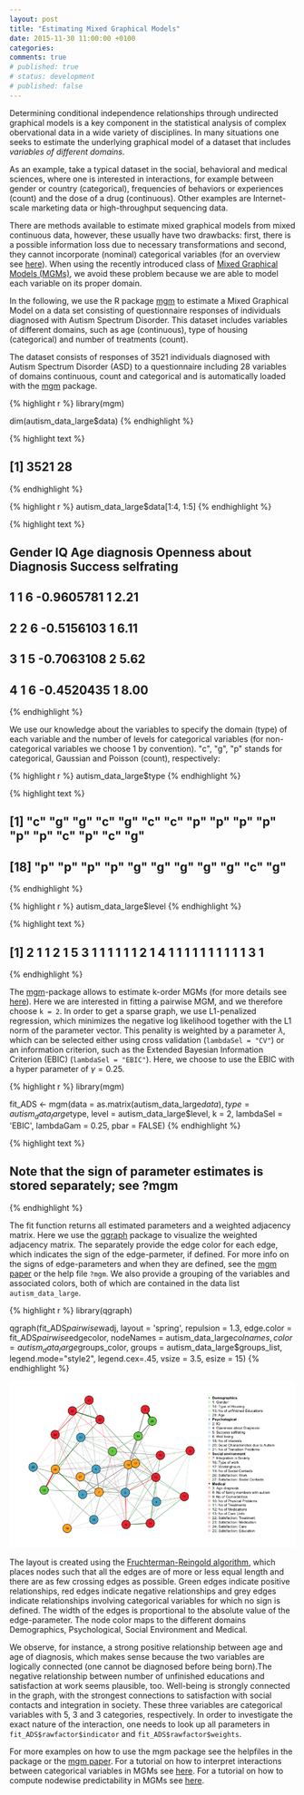 ```yaml
---
layout: post
title: "Estimating Mixed Graphical Models"
date: 2015-11-30 11:00:00 +0100
categories:
comments: true
# published: true
# status: development
# published: false
---
```

 
Determining conditional independence relationships through undirected graphical models is a key component in the statistical analysis of complex obervational data in a wide variety of disciplines. In many situations one seeks to estimate the underlying graphical model of a dataset that includes *variables of different domains*.
 
 
As an example, take a typical dataset in the social, behavioral and medical sciences, where one is interested in interactions, for example between gender or country (categorical), frequencies of behaviors or experiences (count) and the dose of a drug (continuous). Other examples are Internet-scale marketing data or high-throughput sequencing data. 
 
There are methods available to estimate mixed graphical models from mixed continuous data, however, these usually have two drawbacks: first, there is a possible information loss due to necessary transformations and second, they cannot incorporate (nominal) categorical variables (for an overview see [here](http://arxiv.org/abs/1510.05677)). When using the recently introduced class of [Mixed Graphical Models (MGMs)](http://www.jmlr.org/proceedings/papers/v33/yang14a.pdf), we avoid these problem because we are able to model each variable on its proper domain.
 
In the following, we use the R package [mgm](https://cran.r-project.org/web/packages/mgm/index.html) to estimate a Mixed Graphical Model on a data set consisting of questionnaire responses of individuals diagnosed with Autism Spectrum Disorder. This dataset includes  variables of different domains, such as age (continuous), type of housing (categorical) and number of treatments (count).
 
The dataset consists of responses of 3521 individuals diagnosed with Autism Spectrum Disorder (ASD) to a questionnaire including 28 variables of domains continuous, count and categorical and is automatically loaded with the [mgm](https://cran.r-project.org/web/packages/mgm/index.html) package.
 
 

{% highlight r %}
library(mgm)
 
dim(autism_data_large$data)
{% endhighlight %}



{% highlight text %}
## [1] 3521   28
{% endhighlight %}



{% highlight r %}
autism_data_large$data[1:4, 1:5]
{% endhighlight %}



{% highlight text %}
##   Gender IQ Age diagnosis Openness about Diagnosis Success selfrating
## 1      1  6    -0.9605781                        1               2.21
## 2      2  6    -0.5156103                        1               6.11
## 3      1  5    -0.7063108                        2               5.62
## 4      1  6    -0.4520435                        1               8.00
{% endhighlight %}
 
 
We use our knowledge about the variables to specify the domain (type) of each variable and the number of levels for categorical variables (for non-categorical variables we choose 1 by convention). "c", "g", "p" stands for categorical, Gaussian and Poisson (count), respectively:
 

{% highlight r %}
autism_data_large$type
{% endhighlight %}



{% highlight text %}
##  [1] "c" "g" "g" "c" "g" "c" "c" "p" "p" "p" "p" "p" "p" "c" "p" "c" "g"
## [18] "p" "p" "p" "p" "g" "g" "g" "g" "g" "c" "g"
{% endhighlight %}



{% highlight r %}
autism_data_large$level
{% endhighlight %}



{% highlight text %}
##  [1] 2 1 1 2 1 5 3 1 1 1 1 1 1 2 1 4 1 1 1 1 1 1 1 1 1 1 3 1
{% endhighlight %}
 
 
The [mgm](https://cran.r-project.org/web/packages/mgm/index.html)-package allows to estimate k-order MGMs (for more details see [here](https://arxiv.org/abs/1510.06871)). Here we are interested in fitting a pairwise MGM, and we therefore choose `k = 2`. In order to get a sparse graph, we use L1-penalized regression, which minimizes the negative log likelihood together with the L1 norm of the parameter vector. This penality is weighted by a parameter $\lambda$, which can be selected either using cross validation (`lambdaSel = "CV"`) or an information criterion, such as the Extended Bayesian Information Criterion (EBIC) (`lambdaSel = "EBIC"`). Here, we choose to use the EBIC with a hyper parameter of $\gamma = 0.25$.
 

{% highlight r %}
library(mgm)
 
fit_ADS <- mgm(data = as.matrix(autism_data_large$data), 
               type = autism_data_large$type,
               level = autism_data_large$level,
               k = 2, 
               lambdaSel = 'EBIC', 
               lambdaGam = 0.25, 
               pbar = FALSE)
{% endhighlight %}



{% highlight text %}
## Note that the sign of parameter estimates is stored separately; see ?mgm
{% endhighlight %}
 
The fit function returns all estimated parameters and a weighted adjacency matrix. Here we use the [qgraph](http://www.jstatsoft.org/article/view/v048i04/v48i04.pdf) package to visualize the weighted adjacency matrix. The separately provide the edge color for each edge, which indicates the sign of the edge-parmeter, if defined. For more info on the signs of edge-parameters and when they are defined, see the [mgm paper](https://arxiv.org/abs/1510.06871) or the help file `?mgm`. We also provide a grouping of the variables and associated colors, both of which are contained in the data list `autism_data_large`.
 
 

{% highlight r %}
library(qgraph)
 
qgraph(fit_ADS$pairwise$wadj, 
       layout = 'spring', repulsion = 1.3,
       edge.color = fit_ADS$pairwise$edgecolor, 
       nodeNames = autism_data_large$colnames,
       color = autism_data_large$groups_color, 
       groups = autism_data_large$groups_list,
       legend.mode="style2", legend.cex=.45, 
       vsize = 3.5, esize = 15)
{% endhighlight %}

![plot of chunk unnamed-chunk-4](/assets/img/2015-11-30-Estimation-of-mixed-graphical-models.Rmd/unnamed-chunk-4-1.png)
 
 
 
The layout is created using the [Fruchterman-Reingold algorithm](https://en.wikipedia.org/wiki/Force-directed_graph_drawing), which places nodes such that all the edges are of more or less equal length and there are as few crossing edges as possible. Green edges indicate positive relationships, red edges indicate negative relationships and grey edges indicate relationships involving categorical variables for which no sign is defined. The width of the edges is proportional to the absolute value of the edge-parameter. The node color maps to the different domains Demographics, Psychological, Social Environment and Medical.
 
We observe, for instance, a strong positive relationship between age and age of diagnosis, which makes sense because the two variables are logically connected (one cannot be diagnosed before being born).The negative relationship between number of unfinished educations and satisfaction at work seems plausible, too. Well-being is strongly connected in the graph, with the strongest connections to satisfaction with social contacts and integration in society. These three variables are categorical variables with 5, 3 and 3 categories, respectively. In order to investigate the exact nature of the interaction, one needs to look up all parameters in `fit_ADS$rawfactor$indicator` and `fit_ADS$rawfactor$weights`.
 
For more examples on how to use the mgm package see the helpfiles in the package or the [mgm paper](https://arxiv.org/abs/1510.06871). For a tutorial on how to interpret interactions between categorical variables in MGMs see [here](https://jmbh.github.io/Interactions-between-categorical-Variables-in-mixed-graphical-models/). For a tutorial on how to compute nodewise predictability in MGMs see [here](https://jmbh.github.io/Predictability-in-network-models/).
